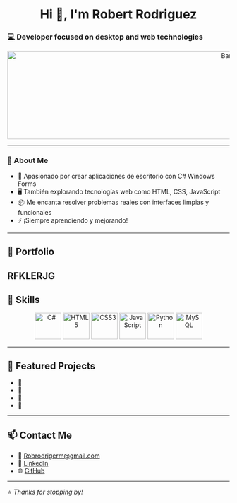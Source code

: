 <h1 align="center">Hi 👋, I'm Robert Rodriguez</h1>
<h3>💻 Developer focused on desktop and web technologies</h3>

<p align="center">
  <img src="https://img.lovepik.com/background/20211021/large/lovepik-blue-line-technology-banner-background-image_400110774.jpg" 
       width="1001" height="200" alt="Banner"/>
</p>


---

### 🧠 About Me
- 🎯 Apasionado por crear aplicaciones de escritorio con C# Windows Forms 
- 🖥️ También explorando tecnologías web como HTML, CSS, JavaScript
- 📦 Me encanta resolver problemas reales con interfaces limpias y funcionales  
- ⚡ ¡Siempre aprendiendo y mejorando!

---

## 💼 Portfolio
 RFKLERJG
---
## 🚀 Skills
<p align="center">
  <img src="https://cdn.jsdelivr.net/gh/devicons/devicon/icons/csharp/csharp-original.svg" title="C#" alt="C#" width="60"/>
  <img src="https://cdn.jsdelivr.net/gh/devicons/devicon/icons/html5/html5-original.svg" title="HTML5" alt="HTML5" width="60"/>
  <img src="https://cdn.jsdelivr.net/gh/devicons/devicon/icons/css3/css3-original.svg" title="CSS3" alt="CSS3" width="60"/>
  <img src="https://cdn.jsdelivr.net/gh/devicons/devicon/icons/javascript/javascript-original.svg" title="JavaScript" alt="JavaScript" width="60"/>
  <img src="https://cdn.jsdelivr.net/gh/devicons/devicon/icons/python/python-original.svg" title="Python" alt="Python" width="60"/>
  <img src="https://cdn.jsdelivr.net/gh/devicons/devicon/icons/mysql/mysql-original.svg" title="MySQL" alt="MySQL" width="60"/>
</p>

---

## 📂 Featured Projects
- 🔸
- 🔸
- 🔸
- 🔸


---

## 📫 Contact Me
- 📧 Robrodrigerm@gmail.com  
- 💼 [LinkedIn](https://linkedin.com/in/robertrodriguez)  
- 🌐 [GitHub](https://github.com/Rob24000)

---

⭐ *Thanks for stopping by!*
